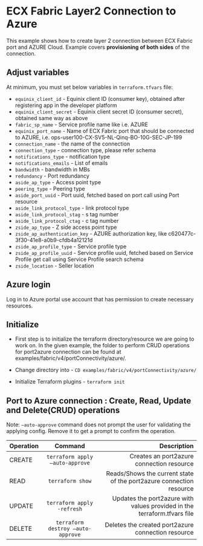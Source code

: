 # ECX Fabric Layer2 Connection to Azure

This example shows how to create layer 2 connection between ECX Fabric port and AZURE Cloud.
Example covers **provisioning of both sides** of the connection.

## Adjust variables

At minimum, you must set below variables in `terraform.tfvars` file:

- `equinix_client_id` - Equinix client ID (consumer key), obtained after registering app in the developer platform
- `equinix_client_secret` - Equinix client secret ID (consumer secret), obtained same way as above
- `fabric_sp_name` - Service profile name like i.e. AZURE
- `equinix_port_name` -  Name of ECX Fabric port that should be connected to AZURE, i.e. ops-user100-CX-SV5-NL-Qinq-BO-10G-SEC-JP-199
- `connection_name` - the name of the connection
- `connection_type` - connection type, please refer schema
- `notifications_type` - notification type
- `notifications_emails` - List of emails
- `bandwidth` - bandwidth in MBs
- `redundancy` - Port redundancy
- `aside_ap_type` - Access point type
- `peering_type` - Peering type
- `aside_port_uuid` - Port uuid, fetched based on port call using Port resource
- `aside_link_protocol_type` - link protocol type
- `aside_link_protocol_stag` - s tag number
- `aside_link_protocol_ctag` - c tag number
- `zside_ap_type` - Z side access point type
- `zside_ap_authentication_key` - AZURE authorization key, like c620477c-3f30-41e8-a0b9-cfdb4a12121d
- `zside_ap_profile_type` - Service profile type
- `zside_ap_profile_uuid` - Service profile uuid, fetched based on Service Profile get call using Service Profile search schema
- `zside_location` - Seller location

## Azure login

Log in to Azure portal use account that has permission to create necessary resources.

## Initialize
- First step is to initialize the terraform directory/resource we are going to work on.
  In the given example, the folder to perform CRUD operations for port2azure connection can be found at examples/fabric/v4/portConnectivity/azure/.

- Change directory into - `CD examples/fabric/v4/portConnectivity/azure/`
- Initialize Terraform plugins - `terraform init`

## Port to Azure connection  : Create, Read, Update and Delete(CRUD) operations
Note: `–auto-approve` command does not prompt the user for validating the applying config. Remove it to get a prompt to confirm the operation.

| Operation |              Command              |                                                              Description |
|:----------|:---------------------------------:|-------------------------------------------------------------------------:|
| CREATE    |  `terraform apply –auto-approve`  |                                Creates an port2azure connection resource |
| READ      |         `terraform show`          |      Reads/Shows the current state of the port2azure connection resource |
| UPDATE    |    `terraform apply -refresh`     | Updates the port2azure with values provided in the terraform.tfvars file |
| DELETE    | `terraform destroy –auto-approve` |                       Deletes the created port2azure connection resource |
